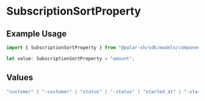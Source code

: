 # SubscriptionSortProperty

## Example Usage

```typescript
import { SubscriptionSortProperty } from "@polar-sh/sdk/models/components/subscriptionsortproperty.js";

let value: SubscriptionSortProperty = "amount";
```

## Values

```typescript
"customer" | "-customer" | "status" | "-status" | "started_at" | "-started_at" | "current_period_end" | "-current_period_end" | "amount" | "-amount" | "product" | "-product" | "discount" | "-discount"
```